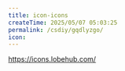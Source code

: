 ```yaml
---
title: icon-icons
createTime: 2025/05/07 05:03:25
permalink: /csdiy/gqdlyzgo/
icon: 
---
```

https://icons.lobehub.com/